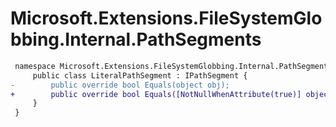 # Microsoft.Extensions.FileSystemGlobbing.Internal.PathSegments

``` diff
 namespace Microsoft.Extensions.FileSystemGlobbing.Internal.PathSegments {
     public class LiteralPathSegment : IPathSegment {
-        public override bool Equals(object obj);
+        public override bool Equals([NotNullWhenAttribute(true)] object? obj);
     }
 }
```
